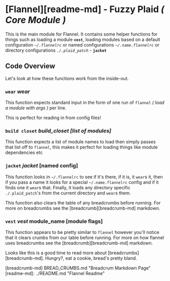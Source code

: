 # [Flannel][readme-md] - Fuzzy Plaid *( Core Module )*

This is the main module for Flannel. It contains some helper functions for things such as loading a module **`vest`**, loading modules based on a default configuration *`~/.flannelrc`* or named configurations *`~/.name.flannelrc`* or directory configurations *`./.plaid_patch`* - **`jacket`**

## Code Overview

Let's look at how these functions work from the inside-out.

### `wear` *wear <stdin>*

This function expects standard input in the form of one run of `flannel` *( load a module with args )* per line.

This is perfect for reading in from config files!

### `build closet` *build_closet [list of modules]*

This function expects a list of module names to load then simply passes that list off to `flannel`, this makes it perfect for loading things like module dependencies etc

### `jacket` *jacket* [named config]

This function looks in `~/.flannelrc` to see if it's there, if it is, it `wear`s it, then if you pass a name it looks for a special `~/.name.flannelrc` config and if it finds one it `wear`s that. Finally, it loads any directory specific `./.plaid_patch`'s from the current directory and `wear`s them.

This function also clears the table of any breadcrumbs before running. For more on breadcrumbs see the [breadcrumb][breadcrumb-md] markdown.

### `vest` *vest* module_name [module flags]
  
This function appears to be pretty similar to `flannel` however you'll notice that it clears crumbs from our table before running. For more on how flannel uses breadcrumbs see the [breadcrumb][breadcrumb-md] markdown.

Looks like this is a good time to read more about [breadcrumbs][breadcrumb-md]. Hungry?, eat a cookie, bread's pretty bland.

[breadcrumb-md] BREAD_CRUMBS.md "Breadcrum Markdown Page"
[readme-md]: ../README.md "Flannel Readme"